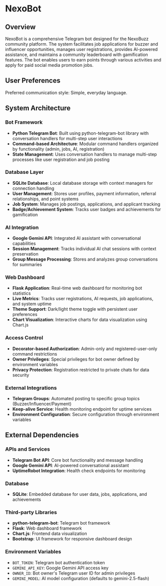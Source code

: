 # NexoBot

## Overview

NexoBot is a comprehensive Telegram bot designed for the NexoBuzz community platform. The system facilitates job applications for buzzer and influencer opportunities, manages user registrations, provides AI-powered assistance, and maintains a community leaderboard with gamification features. The bot enables users to earn points through various activities and apply for paid social media promotion jobs.

## User Preferences

Preferred communication style: Simple, everyday language.

## System Architecture

### Bot Framework
- **Python Telegram Bot**: Built using python-telegram-bot library with conversation handlers for multi-step user interactions
- **Command-based Architecture**: Modular command handlers organized by functionality (admin, jobs, AI, registration)
- **State Management**: Uses conversation handlers to manage multi-step processes like user registration and job posting

### Database Layer
- **SQLite Database**: Local database storage with context managers for connection handling
- **User Management**: Stores user profiles, payment information, referral relationships, and point systems
- **Job System**: Manages job postings, applications, and applicant tracking
- **Badge/Achievement System**: Tracks user badges and achievements for gamification

### AI Integration
- **Google Gemini API**: Integrated AI assistant with conversational capabilities
- **Session Management**: Tracks individual AI chat sessions with context preservation
- **Group Message Processing**: Stores and analyzes group conversations for summaries

### Web Dashboard
- **Flask Application**: Real-time web dashboard for monitoring bot statistics
- **Live Metrics**: Tracks user registrations, AI requests, job applications, and system uptime
- **Theme Support**: Dark/light theme toggle with persistent user preferences
- **Chart Visualization**: Interactive charts for data visualization using Chart.js

### Access Control
- **Decorator-based Authorization**: Admin-only and registered-user-only command restrictions
- **Owner Privileges**: Special privileges for bot owner defined by environment variables
- **Privacy Protection**: Registration restricted to private chats for data security

### External Integrations
- **Telegram Groups**: Automated posting to specific group topics (Buzzer/Influencer/Payment)
- **Keep-alive Service**: Health monitoring endpoint for uptime services
- **Environment Configuration**: Secure configuration through environment variables

## External Dependencies

### APIs and Services
- **Telegram Bot API**: Core bot functionality and message handling
- **Google Gemini API**: AI-powered conversational assistant
- **UptimeRobot Integration**: Health check endpoints for monitoring

### Database
- **SQLite**: Embedded database for user data, jobs, applications, and achievements

### Third-party Libraries
- **python-telegram-bot**: Telegram bot framework
- **Flask**: Web dashboard framework
- **Chart.js**: Frontend data visualization
- **Bootstrap**: UI framework for responsive dashboard design

### Environment Variables
- `BOT_TOKEN`: Telegram bot authentication token
- `GEMINI_API_KEY`: Google Gemini API access key
- `OWNER_ID`: Bot owner's Telegram user ID for admin privileges
- `GEMINI_MODEL`: AI model configuration (defaults to gemini-2.5-flash)